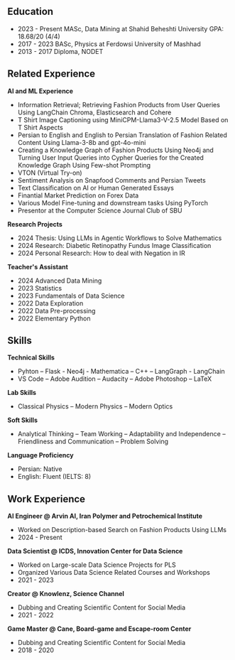 ## Education
- 2023 - Present MASc, Data Mining at Shahid Beheshti University GPA: 18.68/20 (4/4) 		
- 2017 - 2023 BASc, Physics at Ferdowsi University of Mashhad        		
- 2013 - 2017 Diploma, NODET

## Related Experience
**AI and ML Experience**
- Information Retrieval; Retrieving Fashion Products from User Queries Using LangChain Chroma, Elasticsearch and Cohere
- T Shirt Image Captioning using MiniCPM-Llama3-V-2.5 Model Based on T Shirt Aspects
- Persian to English and English to Persian Translation of Fashion Related Content Using Llama-3-8b and gpt-4o-mini
- Creating a Knowledge Graph of Fashion Products Using Neo4j and Turning User Input Queries into Cypher Queries for the Created Knowledge Graph Using Few-shot Prompting
- VTON (Virtual Try-on)
- Sentiment Analysis on Snapfood Comments and Persian Tweets
- Text Classification on AI or Human Generated Essays
- Finantial Market Prediction on Forex Data
- Various Model Fine-tuning and downstream tasks Using PyTorch
- Presentor at the Computer Science Journal Club of SBU

**Research Projects**
- 2024 Thesis: Using LLMs in Agentic Workflows to Solve Mathematics
- 2024 Research: Diabetic Retinopathy Fundus Image Classification
- 2024 Personal Research: How to deal with Negation in IR

**Teacher's Assistant**
- 2024 Advanced Data Mining
- 2023 Statistics
- 2023 Fundamentals of Data Science
- 2022 Data Exploration
- 2022 Data Pre-processing
- 2022 Elementary Python

## Skills
**Technical Skills**
- Pyhton – Flask - Neo4j - Mathematica – C++ – LangGraph - LangChain
- VS Code – Adobe Audition – Audacity – Adobe Photoshop – LaTeX

**Lab Skills**
- Classical Physics – Modern Physics – Modern Optics

**Soft Skills**
- Analytical Thinking – Team Working – Adaptability and Independence – Friendliness and Communication – Problem Solving

**Language Proficiency**
- Persian: Native
- English: Fluent (IELTS: 8)

## Work Experience
**AI Engineer @ Arvin AI, Iran Polymer and Petrochemical Institute**
- Worked on Description-based Search on Fashion Products Using LLMs
- 2024 - Present

**Data Scientist @ ICDS, Innovation Center for Data Science**
- Worked on Large-scale Data Science Projects for PLS
- Organized Various Data Science Related Courses and Workshops
- 2021 - 2023

**Creator @ Knowlenz, Science Channel**
- Dubbing and Creating Scientific Content for Social Media
- 2021 - 2022

**Game Master @ Cane, Board-game and Escape-room Center**
- Dubbing and Creating Scientific Content for Social Media
- 2018 - 2020


